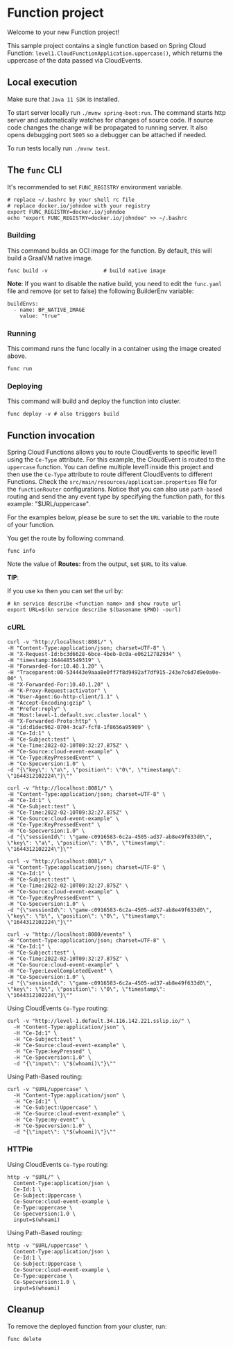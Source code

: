 # Function project

Welcome to your new Function project!

This sample project contains a single function based on Spring Cloud Function: `level1.CloudFunctionApplication.uppercase()`, which returns the uppercase of the data passed via CloudEvents.

## Local execution

Make sure that `Java 11 SDK` is installed.

To start server locally run `./mvnw spring-boot:run`.
The command starts http server and automatically watches for changes of source code.
If source code changes the change will be propagated to running server. It also opens debugging port `5005`
so a debugger can be attached if needed.

To run tests locally run `./mvnw test`.

## The `func` CLI

It's recommended to set `FUNC_REGISTRY` environment variable.

```shell script
# replace ~/.bashrc by your shell rc file
# replace docker.io/johndoe with your registry
export FUNC_REGISTRY=docker.io/johndoe
echo "export FUNC_REGISTRY=docker.io/johndoe" >> ~/.bashrc
```

### Building

This command builds an OCI image for the function. By default, this will build a GraalVM native image.

```shell script
func build -v                  # build native image
```

**Note**: If you want to disable the native build, you need to edit the `func.yaml` file and
remove (or set to false) the following BuilderEnv variable:
```
buildEnvs:
  - name: BP_NATIVE_IMAGE
    value: "true"
```


### Running

This command runs the func locally in a container
using the image created above.

```shell script
func run
```

### Deploying

This command will build and deploy the function into cluster.

```shell script
func deploy -v # also triggers build
```

## Function invocation

Spring Cloud Functions allows you to route CloudEvents to specific level1 using the `Ce-Type` attribute.
For this example, the CloudEvent is routed to the `uppercase` function. You can define multiple level1 inside this project
and then use the `Ce-Type` attribute to route different CloudEvents to different Functions.
Check the `src/main/resources/application.properties` file for the `functionRouter` configurations.
Notice that you can also use `path-based` routing and send the any event type by specifying the function path,
for this example: "$URL/uppercase".

For the examples below, please be sure to set the `URL` variable to the route of your function.

You get the route by following command.

```shell script
func info
```

Note the value of **Routes:** from the output, set `$URL` to its value.

__TIP__:

If you use `kn` then you can set the url by:

```shell script
# kn service describe <function name> and show route url
export URL=$(kn service describe $(basename $PWD) -ourl)
```

### cURL

```
curl -v "http://localhost:8081/" \
-H "Content-Type:application/json; charset=UTF-8" \
-H "X-Request-Id:bc3d6628-6bce-4beb-8c0a-e06212782934" \
-H "timestamp:1644485549319" \
-H "Forwarded-for:10.40.1.20" \
-H "Traceparent:00-534443e9aaa8e0ff7f8d9492af7df915-243e7c6d7d9e0a0e-00" \
-H "X-Forwarded-For:10.40.1.20" \
-H "K-Proxy-Request:activator" \
-H "User-Agent:Go-http-client/1.1" \
-H "Accept-Encoding:gzip" \
-H "Prefer:reply" \
-H "Host:level-1.default.svc.cluster.local" \
-H "X-Forwarded-Proto:http" \
-H "id:d1dec962-0704-3ca7-fcf8-1f8656a95909" \
-H "Ce-Id:1" \
-H "Ce-Subject:test" \
-H "Ce-Time:2022-02-10T09:32:27.875Z" \
-H "Ce-Source:cloud-event-example" \
-H "Ce-Type:KeyPressedEvent" \
-H "Ce-Specversion:1.0" \
-d "{\"key\": \"a\", \"position\": \"0\", \"timestamp\": \"1644312102224\"}\""
```

```
curl -v "http://localhost:8081/" \
-H "Content-Type:application/json; charset=UTF-8" \
-H "Ce-Id:1" \
-H "Ce-Subject:test" \
-H "Ce-Time:2022-02-10T09:32:27.875Z" \
-H "Ce-Source:cloud-event-example" \
-H "Ce-Type:KeyPressedEvent" \
-H "Ce-Specversion:1.0" \
-d "{\"sessionId\": \"game-c0916583-6c2a-4505-ad37-ab8e49f633d0\", \"key\": \"a\", \"position\": \"0\", \"timestamp\": \"1644312102224\"}\""
```



```
curl -v "http://localhost:8081/" \
-H "Content-Type:application/json; charset=UTF-8" \
-H "Ce-Id:1" \
-H "Ce-Subject:test" \
-H "Ce-Time:2022-02-10T09:32:27.875Z" \
-H "Ce-Source:cloud-event-example" \
-H "Ce-Type:KeyPressedEvent" \
-H "Ce-Specversion:1.0" \
-d "{\"sessionId\": \"game-c0916583-6c2a-4505-ad37-ab8e49f633d0\", \"key\": \"b\", \"position\": \"0\", \"timestamp\": \"1644312102224\"}\""
```

```
curl -v "http://localhost:8080/events" \
-H "Content-Type:application/json; charset=UTF-8" \
-H "Ce-Id:1" \
-H "Ce-Subject:test" \
-H "Ce-Time:2022-02-10T09:32:27.875Z" \
-H "Ce-Source:cloud-event-example" \
-H "Ce-Type:LevelCompletedEvent" \
-H "Ce-Specversion:1.0" \
-d "{\"sessionId\": \"game-c0916583-6c2a-4505-ad37-ab8e49f633d0\", \"key\": \"b\", \"position\": \"0\", \"timestamp\": \"1644312102224\"}\""
```


Using CloudEvents `Ce-Type` routing:
```shell script
curl -v "http://level-1.default.34.116.142.221.sslip.io/" \
  -H "Content-Type:application/json" \
  -H "Ce-Id:1" \
  -H "Ce-Subject:test" \
  -H "Ce-Source:cloud-event-example" \
  -H "Ce-Type:keyPressed" \
  -H "Ce-Specversion:1.0" \
  -d "{\"input\": \"$(whoami)\"}\""
```

Using Path-Based routing:
```shell script
curl -v "$URL/uppercase" \
  -H "Content-Type:application/json" \
  -H "Ce-Id:1" \
  -H "Ce-Subject:Uppercase" \
  -H "Ce-Source:cloud-event-example" \
  -H "Ce-Type:my-event" \
  -H "Ce-Specversion:1.0" \
  -d "{\"input\": \"$(whoami)\"}\""
```

### HTTPie

Using CloudEvents `Ce-Type` routing:
```shell script
http -v "$URL/" \
  Content-Type:application/json \
  Ce-Id:1 \
  Ce-Subject:Uppercase \
  Ce-Source:cloud-event-example \
  Ce-Type:uppercase \
  Ce-Specversion:1.0 \
  input=$(whoami)
```

Using Path-Based routing:
```shell script
http -v "$URL/uppercase" \
  Content-Type:application/json \
  Ce-Id:1 \
  Ce-Subject:Uppercase \
  Ce-Source:cloud-event-example \
  Ce-Type:uppercase \
  Ce-Specversion:1.0 \
  input=$(whoami)
```

## Cleanup

To remove the deployed function from your cluster, run:

```shell
func delete
```
